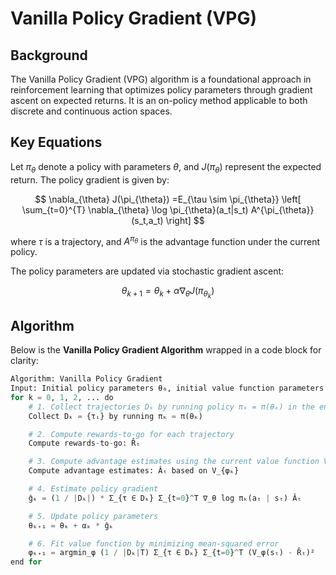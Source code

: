# Vanilla Policy Gradient (VPG)

## Background

The Vanilla Policy Gradient (VPG) algorithm is a foundational approach in reinforcement learning that optimizes policy parameters through gradient ascent on expected returns. It is an on-policy method applicable to both discrete and continuous action spaces.

## Key Equations

Let $\pi_{\theta}$ denote a policy with parameters $\theta$, and $J(\pi_{\theta})$ represent the expected return. The policy gradient is given by:

$$
\nabla_{\theta} J(\pi_{\theta}) =E_{\tau \sim \pi_{\theta}} \left[ \sum_{t=0}^{T} \nabla_{\theta} \log \pi_{\theta}(a_t|s_t) A^{\pi_{\theta}}(s_t,a_t) \right]
$$

where $\tau$ is a trajectory, and $A^{\pi_{\theta}}$ is the advantage function under the current policy.

The policy parameters are updated via stochastic gradient ascent:

$$
\theta_{k+1} = \theta_k + \alpha \nabla_{\theta} J(\pi_{\theta_k})
$$

## Algorithm

Below is the **Vanilla Policy Gradient Algorithm** wrapped in a code block for clarity:

```python
Algorithm: Vanilla Policy Gradient
Input: Initial policy parameters θ₀, initial value function parameters φ₀
for k = 0, 1, 2, ... do
    # 1. Collect trajectories Dₖ by running policy πₖ = π(θₖ) in the environment
    Collect Dₖ = {τᵢ} by running πₖ = π(θₖ)

    # 2. Compute rewards-to-go for each trajectory
    Compute rewards-to-go: R̂ₜ

    # 3. Compute advantage estimates using the current value function V_{φₖ}
    Compute advantage estimates: Âₜ based on V_{φₖ}

    # 4. Estimate policy gradient
    ĝₖ = (1 / |Dₖ|) * Σ_{τ ∈ Dₖ} Σ_{t=0}^T ∇_θ log πₖ(aₜ | sₜ) Âₜ

    # 5. Update policy parameters
    θₖ₊₁ = θₖ + αₖ * ĝₖ

    # 6. Fit value function by minimizing mean-squared error
    φₖ₊₁ = argmin_φ (1 / |Dₖ|T) Σ_{τ ∈ Dₖ} Σ_{t=0}^T (V_φ(sₜ) - R̂ₜ)²
end for
